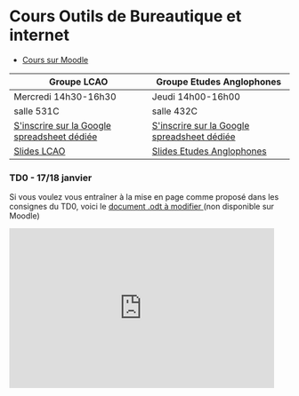# Cours Outils de Bureautique et internet 

- [Cours sur Moodle](https://moodlesupd.script.univ-paris-diderot.fr/course/view.php?id=10115)  

Groupe LCAO | Groupe Etudes Anglophones  
------------ | -------------
Mercredi 14h30-16h30 | Jeudi 14h00-16h00  
salle 531C | salle 432C  
[S'inscrire sur la Google spreadsheet dédiée](https://goo.gl/BiyVmh) | [S'inscrire sur la Google spreadsheet dédiée](https://goo.gl/h1SvhX)  
<a href="./source/td0_lcao.pdf" target="_blank">Slides LCAO</a> | <a href="./source/td0_ea.pdf" target="_blank">Slides Etudes Anglophones</a>  

### TD0 - 17/18 janvier  
Si vous voulez vous entraîner à la mise en page comme proposé dans les consignes du TD0, voici le <a href="./source/obi-td0-consignes.odt">document .odt à modifier </a>(non disponible sur Moodle)

<iframe src="https://onedrive.live.com/embed?cid=1D5398B9BDC3F148&resid=1D5398B9BDC3F148%2155766&authkey=APPMDhbM8nokyNw&em=2" width="476" height="288" frameborder="0" scrolling="no"></iframe>  

